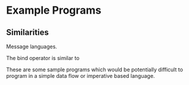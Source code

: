 # Example Programs


## Similarities

Message languages.

The bind operator is similar to 

These are some sample programs which would be potentially difficult to program in a simple data flow or imperative based language.
